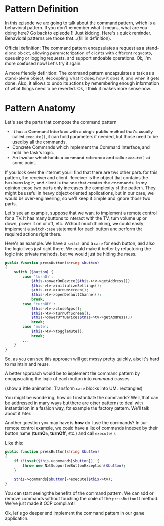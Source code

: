 # Pattern Definition
In this episode we are going to talk about the command pattern, which is a behavioral pattern.
If you don't remember what it means, what are you doing here? Go back to episode 1! Just kidding.
Here's a quick reminder. Behavioral patterns are those that...(fill in definition).

Official definition: The command pattern encapsulates a request as a stand-alone object,
allowing parameterization of clients with different requests, queueing or logging requests,
and support undoable operations.
Ok, I'm more confused now! Let's try it again.

A more friendly definition: The command pattern encapsulates a task as a stand-alone object,
decoupling what it does, how it does it, and when it gets done. Also, it allows to undo its actions
by remembering enough information of what things need to be reverted.
Ok, I think it makes more sense now.

# Pattern Anatomy
Let's see the parts that compose the command pattern:
- It has a Command Interface with a single public method that's usually called `execute()`, it can
  hold parameters if needed, but those need to be used by all the commands.
- Concrete Commands which implement the Command Interface, and hold the task's logic.
- An Invoker which holds a command reference and calls `execute()` at some point.

If you look over the internet you'll find that there are two other parts for this pattern,
the receiver and client. Receiver is the object that contains the business logic,
and client is the one that creates the commands.
In my opinion those two parts only increases the complexity of the pattern. They might be useful
in heavy object-oriented applications, but in our case, we would be over-engineering, so we'll
keep it simple and ignore those two parts.

Let's see an example, suppose that we want to implement a remote control for a TV.
It has many buttons to interact with the TV, turn volume up or down, power it on or off, etc.
Without much thinking, we could easily implement a `switch-case` statement for each button
and perform the required actions right there.

Here's an example. We have a `switch` and a `case` for each button, and also the logic lives
just right there. We could make it better by refactoring the logic into private methods, but we would
just be hiding the mess.

```php
public function pressButton(string $button)
{
    switch ($button) {
        case 'turnOn':
            $this->powerOnDevice($this->tv->getAddress())
            $this->tv->initializeSettings();
            $this->tv->turnOnScreen();
            $this->tv->openDefaultChannel();
            break;
        case 'turnOff':
            $this->tv->closeApps();
            $this->tv->turnOffScreen();
            $this->powerOffDevice($this->tv->getAddress())
            break;
        case 'mute':
            $this->tv->toggleMute();
            break;
        ...
    }
}
```

So, as you can see this approach will get messy pretty quickly, also it's hard to maintain and reuse.

A better approach would be to implement the command pattern by encapsulating the logic of each button
into *command* classes.

(show a little animation: Transform `case` blocks into UML rectangles)

You might be wondering, how do I instantiate the commands? Well, that can be addressed in many ways
but there are other patterns to deal with instantiation in a fashion way, for example the factory pattern.
We'll talk about it later.

Another question you may have is **how** do I use the commands? In our remote control example, we could have
a list of commands indexed by their button name (**turnOn**, **turnOff**, etc.) and call `execute()`.

Like this:

```php
public function pressButton(string $button)
{
    if (!isset($this->commands[$button])) {
        throw new NotSupportedButtonException($button);
    }
    
    $this->commands[$button]->execute($this->tv);
}
```

You can start seeing the benefits of the command pattern. We can add or remove commands
without touching the code of the `pressButton()` method. We've just made it OCP compliant!

Ok, let's go deeper and implement the command pattern in our game application.

